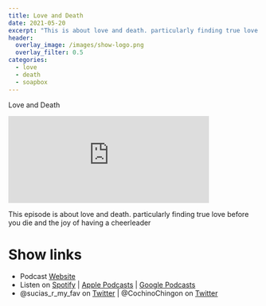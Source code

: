 ```yaml
---
title: Love and Death
date: 2021-05-20
excerpt: "This is about love and death. particularly finding true love before you die and the joy of having a cheerleader"
header:
  overlay_image: /images/show-logo.png
  overlay_filter: 0.5
categories:
  - love
  - death
  - soapbox
---
```


Love and Death

<iframe src="https://open.spotify.com/embed-podcast/episode/059KIQbrNBDzQQYT5xvFqP" width="80%" height="175" frameborder="0" allowtransparency="true" allow="encrypted-media"></iframe>

This episode is about love and death. particularly finding true love before you die and the joy of having a cheerleader

# Show links

* Podcast [Website](https://sucias.xyz)<a href='https://sucias.xyz'><i class='fas fa-link'></i></a>
* Listen on [Spotify](https://open.spotify.com/show/3XjoipCU3QzeIaQAAQpBdW)<a href='https://open.spotify.com/show/3XjoipCU3QzeIaQAAQpBdW'><i class='fab fa-spotify'></i></a> | [Apple Podcasts](https://podcasts.apple.com/us/podcast/sucias-are-my-favorite/id1548173787)<i class='fas fa-podcast'></i> | [Google Podcasts](https://podcasts.google.com/feed/aHR0cHM6Ly9hbmNob3IuZm0vcy80MjI0YzYzYy9wb2RjYXN0L3Jzcw)<a href='https://podcasts.google.com/feed/aHR0cHM6Ly9hbmNob3IuZm0vcy80MjI0YzYzYy9wb2RjYXN0L3Jzcw'><i class='fab fa-google-play'></i></a>
* @sucias_r_my_fav on [Twitter](https://twitter.com/sucias_r_my_fav)<a href='https://twitter.com/sucias_r_my_fav'><i class='fab fa-twitter'></i></a> | @CochinoChingon on [Twitter](https://twitter.com/cochinochingon)<a href='https://twitter.com/cochinochingon'><i class='fab fa-twitter'></i></a>
